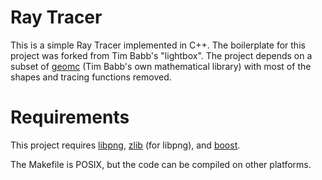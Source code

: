 Ray Tracer
==========

This is a simple Ray Tracer implemented in C++. The boilerplate for this project was forked from Tim Babb's "lightbox". The project depends on a subset of [geomc](https://github.com/trbabb/geomc) (Tim Babb's own mathematical library) with most of the shapes and tracing functions removed. 

Requirements
============

This project requires [libpng](http://www.libpng.org/pub/png/libpng.html), [zlib](http://www.zlib.net/) (for libpng), and [boost](http://www.boost.org/).

The Makefile is POSIX, but the code can be compiled on other platforms.
